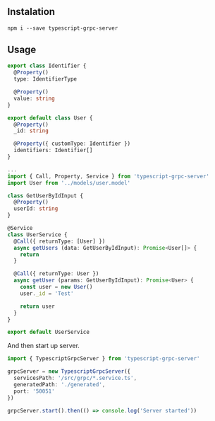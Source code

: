 
#

## Instalation

```npm i --save typescript-grpc-server```

## Usage

```typescript
export class Identifier {
  @Property()
  type: IdentifierType

  @Property()
  value: string
}

export default class User {
  @Property()
  _id: string

  @Property({ customType: Identifier })
  identifiers: Identifier[]
}

...
import { Call, Property, Service } from 'typescript-grpc-server'
import User from '../models/user.model'

class GetUserByIdInput {
  @Property()
  userId: string
}

@Service
class UserService {
  @Call({ returnType: [User] })
  async getUsers (data: GetUserByIdInput): Promise<User[]> {
    return
  }

  @Call({ returnType: User })
  async getUser (params: GetUserByIdInput): Promise<User> {
    const user = new User()
    user._id = 'Test'

    return user
  }
}

export default UserService
```

And then start up server.

```typescript
import { TypescriptGrpcServer } from 'typescript-grpc-server'

grpcServer = new TypescriptGrpcServer({
  servicesPath: '/src/grpc/*.service.ts',
  generatedPath: './generated',
  port: '50051'
})

grpcServer.start().then(() => console.log('Server started'))
```
